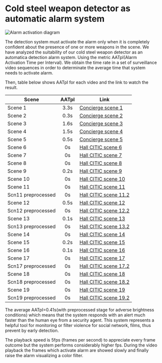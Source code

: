 # Cold steel weapon detector as automatic alarm system

![Alarm activation diagram](https://github.com/alcasla/Automatic-Cold-Steel-Detection-Alarm/blob/master/demo/images/AlarmSystemDiagram.jpg)

The detection system must activate the alarm only when it is completely confident about the presence of one or more weapons in the scene.
We have analyzed the suitability of our cold steel weapon detector as an automatica detection alarm system. Using the metric AATpI(Alarm Activation Time per Interval). We obtain the time rate in a set of surveillance video sequences in order to determinate the average time that system needs to activate alarm.

Then, table below shows AATpI for each video and the link to watch the result.

|   Scene	|   AATpI	|   Link	|
|------	|:----:	|------	|
|   Scene 1	|   3.3s	|   [Concierge scene 1](https://www.youtube.com/watch?v=YSeE2EtfjKY)	|
|   Scene 2	|   0.3s	|   [Concierge scene 2](https://www.youtube.com/watch?v=ygbMh5rELk0)	|
|   Scene 3	|   1.6s	|   [Concierge scene 3](https://www.youtube.com/watch?v=TI8oqslYTQo)	|
|   Scene 4	|   1.5s	|   [Concierge scene 4](https://www.youtube.com/watch?v=NHNcmpCxPwc)	|
|   Scene 5	|   0.5s	|   [Concierge scene 5](https://www.youtube.com/watch?v=YY1m_yTaoT0)	|
|   Scene 6	|   0s	|   [Hall CITIC scene 6](https://www.youtube.com/watch?v=YQG37-qq4OI)	|
|   Scene 7	|   0s	|   [Hall CITIC scene 7](https://www.youtube.com/watch?v=HfcjHBjtTyw)	|
|   Scene 8	|   0s	|   [Hall CITIC scene 8](https://www.youtube.com/watch?v=3OvAIrdFqc0)	|
|   Scene 9	|   0.2s	|   [Hall CITIC scene 9](https://www.youtube.com/watch?v=WPSV1DZx7WM)	|
|   Scene 10	|   0s	|   [Hall CITIC scene 10](https://www.youtube.com/watch?v=4QjZ5kceGYs)	|
|   Scene 11	|   0s	|   [Hall CITIC scene 11](https://www.youtube.com/watch?v=1dNh5w4lXfg)	|
|   Scn11 preprocessed	|   0s	|   [Hall CITIC scene 11.2](https://www.youtube.com/watch?v=_6PS5FCQph8)	|
|   Scene 12	|   0.5s	|   [Hall CITIC scene 12](https://www.youtube.com/watch?v=OUi6FlGDf5I)	|
|   Scn12 preprocessed	|   0s	|   [Hall CITIC scene 12.2](https://www.youtube.com/watch?v=Dl1hSuvnSd4)	|
|   Scene 13	|   0.1s	|   [Hall CITIC scene 13](https://www.youtube.com/watch?v=nJ9-YiKCJhg)	|
|   Scn13 preprocessed	|   0s	|   [Hall CITIC scene 13.2](https://www.youtube.com/watch?v=brboWys1KBQ)	|
|   Scene 14	|   0s	|   [Hall CITIC scene 14](https://www.youtube.com/watch?v=umAXlWMjfrc)	|
|   Scene 15	|   0.2s	|   [Hall CITIC scene 15](https://www.youtube.com/watch?v=vTO5fs7dGVs)	|
|   Scene 16	|   0.1s	|   [Hall CITIC scene 16](https://www.youtube.com/watch?v=bAfWyMw3R_w)	|
|   Scene 17	|   0s	|   [Hall CITIC scene 17](https://www.youtube.com/watch?v=nn_mLm4lYyM)	|
|   Scn17 preprocessed	|   0s	|   [Hall CITIC scene 17.2](https://www.youtube.com/watch?v=_IW0VEogwiQ)	|
|   Scene 18	|   0s	|   [Hall CITIC scene 18](https://www.youtube.com/watch?v=49d_MsExzlU)	|
|   Scn18 preprocessed	|   0s	|   [Hall CITIC scene 18.2](https://www.youtube.com/watch?v=-cHubSL3noQ)	|
|   Scene 19	|   0s	|   [Hall CITIC scene 19](https://www.youtube.com/watch?v=nHki_IfswDQ)	|
|   Scn19 preprocessed	|   0s	|   [Hall CITIC scene 19.2](https://www.youtube.com/watch?v=f-zsOfp1Rag)	|

The average AATpI=0.41s(with preprocessed stage for adverse brightness conditions) which means that the system responds with an alert much faster than the human eye from a security agent. This system represents a helpful tool for monitoring or filter violence for social network, films, thus prevent by early detection.

The playback speed is 5fps (frames per second) to appreciate every frame outcome but the system performs considerably higher fps. During the video playback the frames which activate alarm are showed slowly and finally raise the alarm visualizing a color filter.